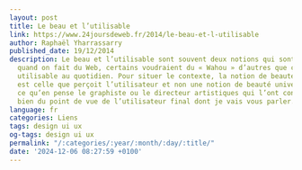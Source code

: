 ```yaml
---
layout: post
title: Le beau et l’utilisable
link: https://www.24joursdeweb.fr/2014/le-beau-et-l-utilisable
author: Raphaël Yharrassarry
published_date: 19/12/2014
description: Le beau et l’utilisable sont souvent deux notions qui sont mises en opposition
  quand on fait du Web, certains voudraient du « Wahou » d’autres que ça soit simplement
  utilisable au quotidien. Pour situer le contexte, la notion de beauté qui nous intéresse
  est celle que perçoit l’utilisateur et non une notion de beauté universelle ni même
  ce qu’en pense le graphiste ou le directeur artistiques qui l’ont conçue. C’est
  bien du point de vue de l’utilisateur final dont je vais vous parler.
language: fr
categories: Liens
tags: design ui ux
og-tags: design ui ux
permalink: "/:categories/:year/:month/:day/:title/"
date: '2024-12-06 08:27:59 +0100'
---
```

